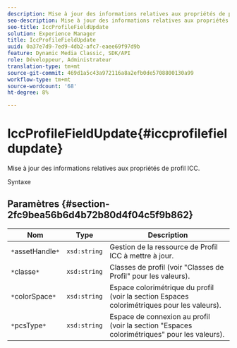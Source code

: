 ```yaml
---
description: Mise à jour des informations relatives aux propriétés de profil ICC.
seo-description: Mise à jour des informations relatives aux propriétés de profil ICC.
seo-title: IccProfileFieldUpdate
solution: Experience Manager
title: IccProfileFieldUpdate
uuid: 0a37e7d9-7ed9-4db2-afc7-eaee69f97d9b
feature: Dynamic Media Classic, SDK/API
role: Développeur, Administrateur
translation-type: tm+mt
source-git-commit: 469d1a5c43a972116a8a2efb0de5708800130a99
workflow-type: tm+mt
source-wordcount: '68'
ht-degree: 8%

---
```



# IccProfileFieldUpdate{#iccprofilefieldupdate}

Mise à jour des informations relatives aux propriétés de profil ICC.

Syntaxe

## Paramètres {#section-2fc9bea56b6d4b72b80d4f04c5f9b862}

| Nom | Type | Description |
|---|---|---|
| `*`assetHandle`*` | `xsd:string` | Gestion de la ressource de Profil ICC à mettre à jour. |
| `*`classe`*` | `xsd:string` | Classes de profil (voir &quot;Classes de Profil&quot; pour les valeurs). |
| `*`colorSpace`*` | `xsd:string` | Espace colorimétrique du profil (voir la section Espaces colorimétriques pour les valeurs). |
| `*`pcsType`*` | `xsd:string` | Espace de connexion au profil (voir la section &quot;Espaces colorimétriques&quot; pour les valeurs). |

